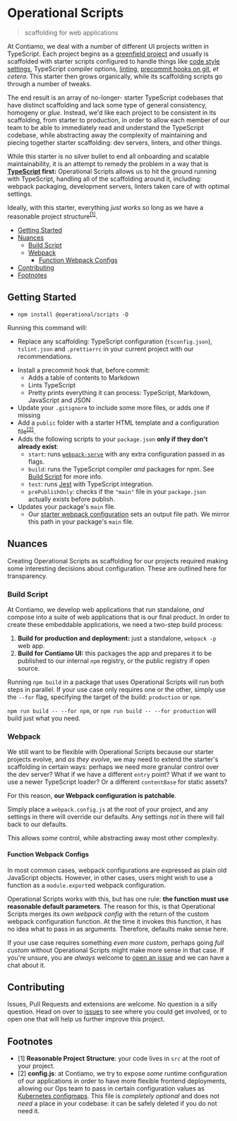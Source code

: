# Operational Scripts

> scaffolding for web applications

At Contiamo, we deal with a number of different UI projects written in TypeScript. Each project begins as a [greenfield project](https://en.wikipedia.org/wiki/Greenfield_project) and usually is scaffolded with starter scripts configured to handle things like [code style settings](https://prettier.io/docs/en/configuration.html), TypeScript compiler options, [linting](https://palantir.github.io/tslint/), [precommit hooks on git](https://git-scm.com/book/en/v2/Customizing-Git-Git-Hooks), _et cetera_. This starter then grows organically, while its scaffolding scripts go through a number of tweaks.

The end result is an array of no-longer- starter TypeScript codebases that have distinct scaffolding and lack some type of general consistency, homogeny or _glue_. Instead, we'd like each project to be consistent in its scaffolding, from starter to production, in order to allow each member of our team to be able to immediately read and understand the TypeScript codebase, while abstracting away the complexity of maintaining and piecing together starter scaffolding: dev servers, linters, and other things.

While this starter is no silver bullet to end all onboarding and scalable maintainability, it is an attempt to remedy the problem in a way that is **[TypeScript](https://github.com/Microsoft/TypeScript/) first:** Operational Scripts allows us to hit the ground running with TypeScript, handling all of the scaffolding around it, including: webpack packaging, development servers, linters taken care of with optimal settings.

Ideally, with this starter, everything _just works_ so long as we have a reasonable project structure<sup>[[1]](#footnotes)</sup>.

<!-- START doctoc generated TOC please keep comment here to allow auto update -->
<!-- DON'T EDIT THIS SECTION, INSTEAD RE-RUN doctoc TO UPDATE -->

- [Getting Started](#getting-started)
- [Nuances](#nuances)
  - [Build Script](#build-script)
  - [Webpack](#webpack)
    - [Function Webpack Configs](#function-webpack-configs)
- [Contributing](#contributing)
- [Footnotes](#footnotes)

<!-- END doctoc generated TOC please keep comment here to allow auto update -->

## Getting Started

- `npm install @operational/scripts -D`

Running this command will:

- Replace any scaffolding: TypeScript configuration (`tsconfig.json`), `tslint.json` and `.prettierrc` in your current project with our recommendations.

* Install a precommit hook that, before commit:
  - Adds a table of contents to Markdown
  - Lints TypeScript
  - Pretty prints everything it can process: TypeScript, Markdown, JavaScript and JSON
* Update your `.gitignore` to include some more files, or adds one if missing
* Add a `public` folder with a starter HTML template and a configuration file<sup>[[2]](#footnotes)</sup>.
* Adds the following scripts to your `package.json` **only if they don't already exist**:
  - `start`: runs [`webpack-serve`](https://github.com/webpack-contrib/webpack-serve) with any extra configuration passed in as flags.
  - `build`: runs the TypeScript compiler _and_ packages for npm. See [Build Script](#build-script) for more info.
  - `test`: runs [Jest](https://github.com/facebook/jest) with TypeScript integration.
  - `prePublishOnly`: checks if the `"main"` file in your `package.json` actually exists before publish.
* Updates your package's `main` file.
  - Our [starter webpack configuration](#webpack-configuration) sets an output file path. We mirror this path in your package's `main` file.

## Nuances

Creating Operational Scripts as scaffolding for our projects required making some interesting decisions about configuration. These are outlined here for transparency.

### Build Script

At Contiamo, we develop web applications that run standalone, _and_ compose into a suite of web applications that is our final product. In order to create these embeddable applications, we need a two-step build process:

1. **Build for production and deployment:** just a standalone, `webpack -p` web app.
2. **Build for Contiamo UI:** this packages the app and prepares it to be published to our internal `npm` registry, or the public registry if open source.

Running `npm build` in a package that uses Operational Scripts will run both steps in parallel. If your use case only requires one or the other, simply use the `--for` flag, specifying the target of the build: `production` or `npm`.

`npm run build -- --for npm`, or `npm run build -- --for production` will build just what you need.

### Webpack

We still want to be flexible with Operational Scripts because our starter projects evolve, and _as they evolve_, we may need to extend the starter's scaffolding in certain ways: perhaps we need more granular control over the dev server? What if we have a different `entry` point? What if we want to use a newer TypeScript loader? Or a different `contentBase` for static assets?

For this reason, **our Webpack configuration is patchable**.

Simply place a `webpack.config.js` at the root of your project, and any settings in there will override our defaults. Any settings _not_ in there will fall back to our defaults.

This allows _some_ control, while abstracting away most other complexity.

#### Function Webpack Configs

In most common cases, webpack configurations are expressed as plain old JavaScript objects. However, in other cases, users might wish to use a function as a `module.export`ed webpack configuration.

Operational Scripts works with this, but has one rule: **the function must use reasonable default parameters**. The reason for this, is that Operational Scripts merges its _own webpack config_ with the return of the custom webpack configuration function. At the time it invokes this function, it has no idea what to pass in as arguments. Therefore, defaults make sense here.

If your use case requires something _even more custom_, perhaps going _full custom_ without Operational Scripts might make more sense in that case. If you're unsure, you are _always_ welcome to [open an issue](https://github.com/contiamo/operational-scripts/issues/new) and we can have a chat about it.

## Contributing

Issues, Pull Requests and extensions are welcome. No question is a silly question. Head on over to [issues](https://github.com/contiamo/operational-scripts/issues) to see where you could get involved, or to open one that will help us further improve this project.

## Footnotes

- [1] **Reasonable Project Structure**: your code lives in `src` at the root of your project.
- [2] **config.js**: at Contiamo, we try to expose _some_ runtime configuration of our applications in order to have more flexible frontend deployments, allowing our Ops team to pass in certain configuration values as [Kubernetes configmaps](https://kubernetes.io/docs/tasks/configure-pod-container/configure-pod-configmap/). This file is _completely optional_ and does not _need_ a place in your codebase: it can be safely deleted if you do not need it.
